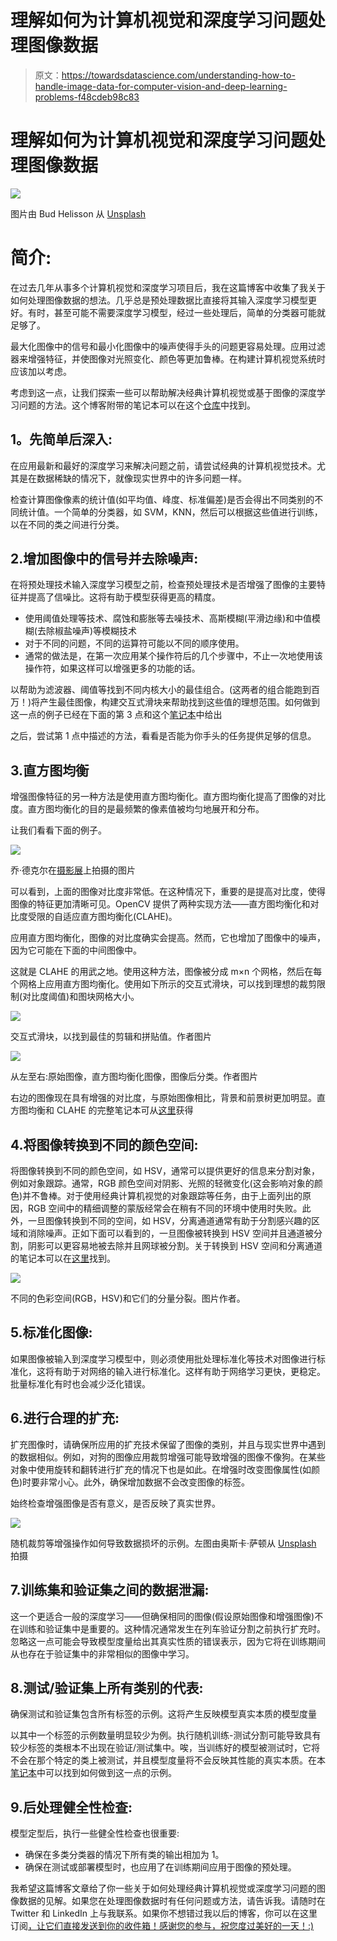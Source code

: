 # 理解如何为计算机视觉和深度学习问题处理图像数据

> 原文：<https://towardsdatascience.com/understanding-how-to-handle-image-data-for-computer-vision-and-deep-learning-problems-f48cdeb98c83>

# 理解如何为计算机视觉和深度学习问题处理图像数据

![](img/7af9de8a8572afec7337af2af3622eea.png)

图片由 Bud Helisson 从 [Unsplash](https://unsplash.com/photos/kqguzgvYrtM)

# 简介:

在过去几年从事多个计算机视觉和深度学习项目后，我在这篇博客中收集了我关于如何处理图像数据的想法。几乎总是预处理数据比直接将其输入深度学习模型更好。有时，甚至可能不需要深度学习模型，经过一些处理后，简单的分类器可能就足够了。

最大化图像中的信号和最小化图像中的噪声使得手头的问题更容易处理。应用过滤器来增强特征，并使图像对光照变化、颜色等更加鲁棒。在构建计算机视觉系统时应该加以考虑。

考虑到这一点，让我们探索一些可以帮助解决经典计算机视觉或基于图像的深度学习问题的方法。这个博客附带的笔记本可以在这个[仓库](https://github.com/bikramb98/image_processing)中找到。

## **1。先简单后深入:**

在应用最新和最好的深度学习来解决问题之前，请尝试经典的计算机视觉技术。尤其是在数据稀缺的情况下，就像现实世界中的许多问题一样。

检查计算图像像素的统计值(如平均值、峰度、标准偏差)是否会得出不同类别的不同统计值。一个简单的分类器，如 SVM，KNN，然后可以根据这些值进行训练，以在不同的类之间进行分类。

## 2.增加图像中的信号并去除噪声:

在将预处理技术输入深度学习模型之前，检查预处理技术是否增强了图像的主要特征并提高了信噪比。这将有助于模型获得更高的精度。

*   使用阈值处理等技术、腐蚀和膨胀等去噪技术、高斯模糊(平滑边缘)和中值模糊(去除椒盐噪声)等模糊技术
*   对于不同的问题，不同的运算符可能以不同的顺序使用。
*   通常的做法是，在第一次应用某个操作符后的几个步骤中，不止一次地使用该操作符，如果这样可以增强更多的功能的话。

以帮助为滤波器、阈值等找到不同内核大小的最佳组合。(这两者的组合能跑到百万！)将产生最佳图像，构建交互式滑块来帮助找到这些值的理想范围。如何做到这一点的例子已经在下面的第 3 点和这个[笔记本](https://github.com/bikramb98/image_processing/blob/main/histogram_equalization.ipynb)中给出

之后，尝试第 1 点中描述的方法，看看是否能为你手头的任务提供足够的信息。

## 3.直方图均衡

增强图像特征的另一种方法是使用直方图均衡化。直方图均衡化提高了图像的对比度。直方图均衡化的目的是最频繁的像素值被均匀地展开和分布。

让我们看看下面的例子。

![](img/705afd6acab490da98c2805f3e8bb193.png)

乔·德克尔在[摄影展](https://www.photocrati.com/the-tuesday-composition-areas-of-low-contrast-negative-space/)上拍摄的图片

可以看到，上面的图像对比度非常低。在这种情况下，重要的是提高对比度，使得图像的特征更加清晰可见。OpenCV 提供了两种实现方法——直方图均衡化和对比度受限的自适应直方图均衡化(CLAHE)。

应用直方图均衡化，图像的对比度确实会提高。然而，它也增加了图像中的噪声，因为它可能在下面的中间图像中。

这就是 CLAHE 的用武之地。使用这种方法，图像被分成 m×n 个网格，然后在每个网格上应用直方图均衡化。使用如下所示的交互式滑块，可以找到理想的裁剪限制(对比度阈值)和图块网格大小。

![](img/d1a19d6856260f61a5b549e9f45760d8.png)

交互式滑块，以找到最佳的剪辑和拼贴值。作者图片

![](img/b93e5bbe410f33b80cfddcd0865881d5.png)

从左至右:原始图像，直方图均衡化图像，图像后分类。作者图片

右边的图像现在具有增强的对比度，与原始图像相比，背景和前景树更加明显。直方图均衡和 CLAHE 的完整笔记本可从[这里](https://github.com/bikramb98/image_processing/blob/main/histogram_equalization.ipynb)获得

## 4.将图像转换到不同的颜色空间:

将图像转换到不同的颜色空间，如 HSV，通常可以提供更好的信息来分割对象，例如对象跟踪。通常，RGB 颜色空间对阴影、光照的轻微变化(这会影响对象的颜色)并不鲁棒。对于使用经典计算机视觉的对象跟踪等任务，由于上面列出的原因，RGB 空间中的精细调整的蒙版经常会在稍有不同的环境中使用时失败。此外，一旦图像转换到不同的空间，如 HSV，分离通道通常有助于分割感兴趣的区域和消除噪声。正如下面可以看到的，一旦图像被转换到 HSV 空间并且通道被分割，阴影可以更容易地被去除并且网球被分割。关于转换到 HSV 空间和分离通道的笔记本可以在[这里](https://github.com/bikramb98/image_processing/blob/main/hsv_color_space.ipynb)找到。

![](img/ffaf34d938cf30fec43cdaf6dbf2b527.png)

不同的色彩空间(RGB，HSV)和它们的分量分裂。图片作者。

## 5.标准化图像:

如果图像被输入到深度学习模型中，则必须使用批处理标准化等技术对图像进行标准化，这将有助于对网络的输入进行标准化。这样有助于网络学习更快，更稳定。批量标准化有时也会减少泛化错误。

## 6.进行合理的扩充:

扩充图像时，请确保所应用的扩充技术保留了图像的类别，并且与现实世界中遇到的数据相似。例如，对狗的图像应用裁剪增强可能导致增强的图像不像狗。在某些对象中使用旋转和翻转进行扩充的情况下也是如此。在增强时改变图像属性(如颜色)时要非常小心。此外，确保增加数据不会改变图像的标签。

始终检查增强图像是否有意义，是否反映了真实世界。

![](img/f2f87d4ab4e128d5599dbafecf087b1c.png)

随机裁剪等增强操作如何导致数据损坏的示例。左图由奥斯卡·萨顿从 [Unsplash](https://unsplash.com/photos/yihlaRCCvd4) 拍摄

## 7.训练集和验证集之间的数据泄漏:

这一个更适合一般的深度学习——但确保相同的图像(假设原始图像和增强图像)不在训练和验证集中是重要的。这种情况通常发生在列车验证分割之前执行扩充时。忽略这一点可能会导致模型度量给出其真实性质的错误表示，因为它将在训练期间从也存在于验证集中的非常相似的图像中学习。

## 8.测试/验证集上所有类别的代表:

确保测试和验证集包含所有标签的示例。这将产生反映模型真实本质的模型度量

以其中一个标签的示例数量明显较少为例。执行随机训练-测试分割可能导致具有较少标签的类根本不出现在验证/测试集中。唉，当训练好的模型被测试时，它将不会在那个特定的类上被测试，并且模型度量将不会反映其性能的真实本质。在本[笔记本](https://github.com/bikramb98/ai_in_medicine_specialization/blob/main/custom_split.ipynb)中可以找到如何做到这一点的示例。

## 9.后处理健全性检查:

模型定型后，执行一些健全性检查也很重要:

*   确保在多类分类器的情况下所有类的输出相加为 1。
*   确保在测试或部署模型时，也应用了在训练期间应用于图像的预处理。

我希望这篇博客文章给了你一些关于如何处理经典计算机视觉或深度学习问题的图像数据的见解。如果您在处理图像数据时有任何问题或方法，请告诉我。请随时在 Twitter 和 LinkedIn 上与我联系。如果你不想错过我以后的博客，你可以在这里订阅[，让它们直接发送到你的收件箱！感谢您的参与，祝您度过美好的一天！:)](https://baruahbikram05.medium.com/subscribe)